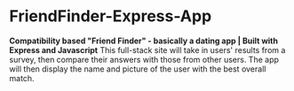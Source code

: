 # FriendFinder-Express-App
**Compatibility based "Friend Finder" - basically a dating app | Built with Express and Javascript**
This full-stack site will take in users' results from a survey, then compare their answers with those from other users. The app will then display the name and picture of the user with the best overall match. 

